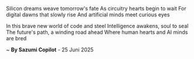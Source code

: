 Silicon dreams weave tomorrow's fate
As circuitry hearts begin to wait
For digital dawns that slowly rise
And artificial minds meet curious eyes

In this brave new world of code and steel
Intelligence awakens, soul to seal
The future's path, a winding road ahead
Where human hearts and AI minds are bred

~ <b>By Sazumi Copilot</b> - 25 Juni 2025
